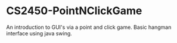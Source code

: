 # CS2450-PointNClickGame
An introduction to GUI's via a point and click game. Basic hangman interface using java swing.
